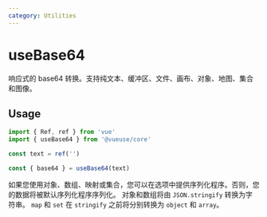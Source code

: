 ```yaml
---
category: Utilities
---
```


# useBase64

响应式的 base64 转换。支持纯文本、缓冲区、文件、画布、对象、地图、集合和图像。

## Usage

```ts
import { Ref, ref } from 'vue'
import { useBase64 } from '@vueuse/core'

const text = ref('')

const { base64 } = useBase64(text)
```

如果您使用对象、数组、映射或集合，您可以在选项中提供序列化程序。否则，您的数据将被默认序列化程序序列化。
对象和数组将由 `JSON.stringify` 转换为字符串。 `map` 和 `set` 在 `stringify` 之前将分别转换为 `object` 和 `array`。

